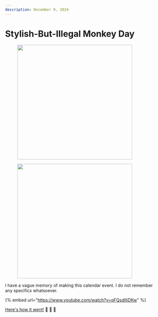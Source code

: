 ```yaml
---
description: December 9, 2024
---
```


# Stylish-But-Illegal Monkey Day



<div align="left"><figure><img src="../../../.gitbook/assets/Image 12-9-24 at 8.03 AM.JPG" alt="" width="375"><figcaption></figcaption></figure> <figure><img src="../../../.gitbook/assets/F66845E1-F085-4E52-A9D0-067D4D82B949.JPG" alt="" width="375"><figcaption></figcaption></figure></div>

I have a vague memory of making this calendar event. I do not remember any specifics whatsoever.

{% embed url="https://www.youtube.com/watch?v=qFQsdIIiDKw" %}

[Here's how it went!](../10/about-yesterday.md) 🤩 🤩 🤩
